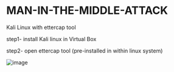# MAN-IN-THE-MIDDLE-ATTACK
Kali Linux with ettercap tool

step1- install Kali linux in Virtual Box

step2- open ettercap tool (pre-installed in within linux system)

![image](https://user-images.githubusercontent.com/106810794/198945591-d6771735-6e84-4115-b025-98e25a26139e.png)

